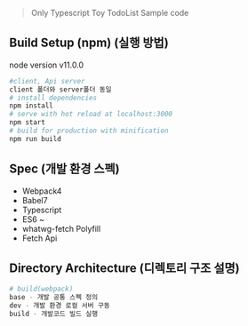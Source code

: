 > Only Typescript Toy TodoList Sample code

## Build Setup (npm) (실행 방법)

node version v11.0.0

``` bash
#client, Api server
client 폴더와 server폴더 동일
# install dependencies
npm install
# serve with hot reload at localhost:3000
npm start
# build for production with minification
npm run build
```

## Spec (개발 환경 스펙)
- Webpack4
- Babel7
- Typescript
- ES6 ~
- whatwg-fetch Polyfill
- Fetch Api

## Directory Architecture (디렉토리 구조 설명)
``` bash
# build(webpack)
base - 개발 공통 스펙 정의
dev - 개발 환경 로컬 서버 구동
build - 개발코드 빌드 실행
```
